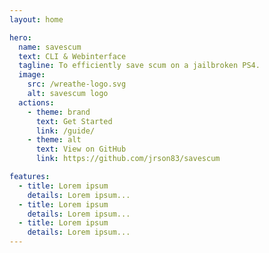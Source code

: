 ```yaml
---
layout: home

hero:
  name: savescum
  text: CLI & Webinterface
  tagline: To efficiently save scum on a jailbroken PS4.
  image:
    src: /wreathe-logo.svg
    alt: savescum logo
  actions:
    - theme: brand
      text: Get Started
      link: /guide/
    - theme: alt
      text: View on GitHub
      link: https://github.com/jrson83/savescum

features:
  - title: Lorem ipsum
    details: Lorem ipsum...
  - title: Lorem ipsum
    details: Lorem ipsum...
  - title: Lorem ipsum
    details: Lorem ipsum...
---
```

